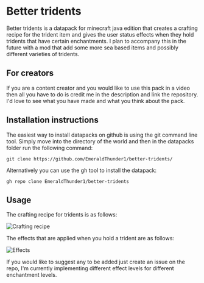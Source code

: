 # Better tridents
Better tridents is a datapack for minecraft java edition that creates a crafting recipe for the trident item and gives the user status effects when they hold tridents that have certain enchantments. I plan to accompany this in the future with a mod that add some more sea based items and possibly different varieties of tridents.

## For creators
If you are a content creator and you would like to use this pack in a video then all you have to do is credit me in the description and link the repository. I'd love to see what you have made and what you think about the pack.

## Installation instructions
The easiest way to install datapacks on github is using the git command line tool. Simply move into the directory of the world and then in the datapacks folder run the following command:

```
git clone https://github.com/EmeraldThunder1/better-tridents/
```

Alternatively you can use the gh tool to install the datapack:

```
gh repo clone EmeraldThunder1/better-tridents
```

## Usage
The crafting recipe for tridents is as follows:

![Crafting recipe](https://user-images.githubusercontent.com/79803873/161949937-f5d70b1a-6920-4a05-96df-055a0a724d3b.png)

The effects that are applied when you hold a trident are as follows:

![Effects](https://user-images.githubusercontent.com/79803873/161951095-079720e6-c515-4e3d-a93a-ca54dec5f927.png)

If you would like to suggest any to be added just create an issue on the repo, I'm currently implementing different effect levels for different enchantment levels.